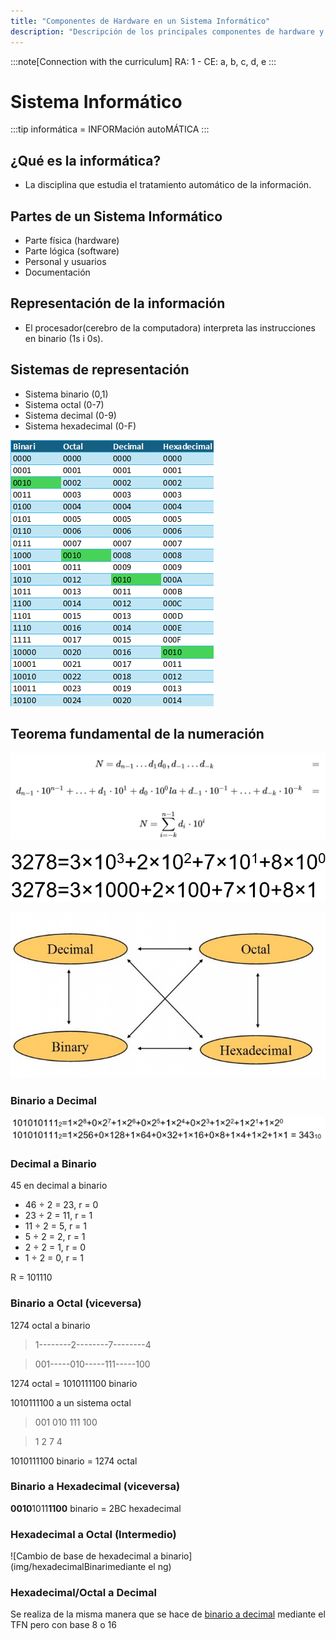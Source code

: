 ```yaml
---
title: "Componentes de Hardware en un Sistema Informático"
description: "Descripción de los principales componentes de hardware y su interconexión en un sistema."
---
```


:::note[Connection with the curriculum]
RA: 1 - CE: a, b, c, d, e
:::

# Sistema Informático
:::tip
informática = INFORMación autoMÁTICA
:::

## ¿Qué es la informática?
- La disciplina que estudia el tratamiento automático de la información.

## Partes de un Sistema Informático
- Parte física (hardware)
- Parte lógica (software) 
- Personal y usuarios
- Documentación

## Representación de la información

- El procesador(cerebro de la computadora) interpreta las instrucciones en binario (1s i 0s).

## Sistemas de representación
- Sistema binario (0,1)
- Sistema octal (0-7)
- Sistema decimal (0-9)
- Sistema hexadecimal (0-F) 

![Tabla de bases](img/TablaDeBases.png)

## Teorema fundamental de la numeración
![Teorema fiundamental de la numeración](img/sistemaNumeracion.png)

![Decimal desglose](img/decimal.png)

![Cambio de base](img/cambioBase.jpg)

### Binario a Decimal
![Cambio de base de binario a decimal](img/binarioDecimal.png)

### Decimal a Binario
45 en decimal a binario

- 46 ÷ 2 = 23, r = 0 
- 23 ÷ 2 = 11, r = 1 
- 11 ÷ 2 = 5, r = 1 
- 5 ÷ 2 = 2, r = 1 
- 2 ÷ 2 = 1, r = 0 
- 1 ÷ 2 = 0, r = 1

R = 101110

### Binario a Octal (viceversa)

1274 octal a binario
> 1--------2--------7--------4

> 001-----010-----111-----100 

1274 octal = 1010111100 binario

1010111100 a un sistema octal

> 001 010 111 100

> 1 2 7 4 

1010111100 binario = 1274 octal


### Binario a Hexadecimal (viceversa)

 **0010**1011**1100** binario = 2BC hexadecimal


### Hexadecimal a Octal (Intermedio)

![Cambio de base de hexadecimal a binario](img/hexadecimalBinarimediante el ng)

### Hexadecimal/Octal a Decimal

Se realiza de la misma manera que se hace de [binario a decimal](#binario-a-decimal) mediante el TFN pero con base 8 o 16
